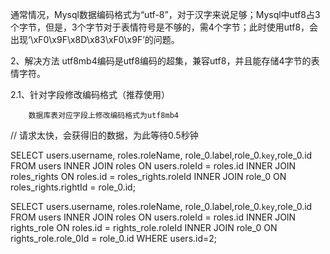 通常情况，Mysql数据编码格式为“utf-8”，对于汉字来说足够；Mysql中utf8占3个字节，但是，3个字节对于表情符号是不够的，需4个字节；此时使用utf8，会出现‘\xF0\x9F\x8D\x83\xF0\x9F’的问题。

2、解决方法 utf8mb4编码是utf8编码的超集，兼容utf8，并且能存储4字节的表情字符。

2.1、针对字段修改编码格式（推荐使用）

        数据库表对应字段上修改编码格式为utf8mb4

// 请求太快，会获得旧的数据，为此等待0.5秒钟

SELECT users.username, roles.roleName, role_0.label,role_0.`key`,role_0.id FROM users INNER JOIN roles ON users.roleId =
roles.id INNER JOIN roles_rights ON roles.id = roles_rights.roleId INNER JOIN role_0 ON roles_rights.rightId =
role_0.id;




SELECT users.username, roles.roleName, role_0.label,role_0.`key`,role_0.id FROM users INNER JOIN roles ON users.roleId =
roles.id INNER JOIN rights_role ON roles.id = rights_role.roleId INNER JOIN role_0 ON rights_role.role_0Id =
role_0.id WHERE users.id=2;
